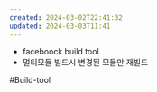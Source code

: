 ```yaml
---
created: 2024-03-02T22:41:32
updated: 2024-03-03T11:41
---
```

- faceboock build tool
- 멀티모듈 빌드시 변경된 모듈만 재빌드

#Build-tool